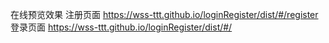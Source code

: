 在线预览效果
注册页面
https://wss-ttt.github.io/loginRegister/dist/#/register
登录页面
https://wss-ttt.github.io/loginRegister/dist/#/
